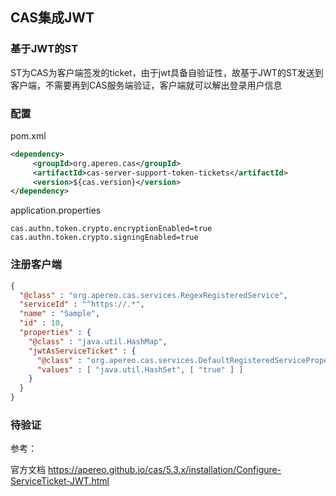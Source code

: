 ## CAS集成JWT

### 基于JWT的ST

ST为CAS为客户端签发的ticket，由于jwt具备自验证性，故基于JWT的ST发送到客户端，不需要再到CAS服务端验证，客户端就可以解出登录用户信息

### 配置

pom.xml

```xml
<dependency>
     <groupId>org.apereo.cas</groupId>
     <artifactId>cas-server-support-token-tickets</artifactId>
     <version>${cas.version}</version>
</dependency>
```

application.properties
```text
cas.authn.token.crypto.encryptionEnabled=true
cas.authn.token.crypto.signingEnabled=true
```

### 注册客户端

```json
{
  "@class" : "org.apereo.cas.services.RegexRegisteredService",
  "serviceId" : "^https://.*",
  "name" : "Sample",
  "id" : 10,
  "properties" : {
    "@class" : "java.util.HashMap",
    "jwtAsServiceTicket" : {
      "@class" : "org.apereo.cas.services.DefaultRegisteredServiceProperty",
      "values" : [ "java.util.HashSet", [ "true" ] ]
    }
  }
}
```

### 待验证

参考：

官方文档 https://apereo.github.io/cas/5.3.x/installation/Configure-ServiceTicket-JWT.html